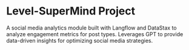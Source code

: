 # Level-SuperMind Project
A social media analytics module built with Langflow and DataStax to analyze engagement metrics for post types. Leverages GPT to provide data-driven insights for optimizing social media strategies.
